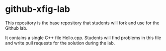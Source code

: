 # github-xfig-lab
This repository is the base repository that students will fork and use for the Github lab.

It contains a single C++ file Hello.cpp. Students will find problems in this file and write pull requests for the solution during the lab.
